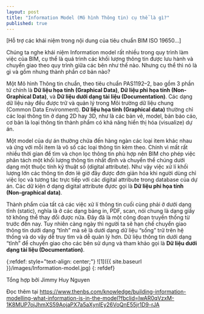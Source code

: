 ```yaml
---
layout: post
title: "Information Model (Mô hình Thông tin) cụ thể là gì?"
published: true
---
```



[Hỗ trợ các khái niệm trong nội dung của tiêu chuẩn BIM ISO 19650…]


Chúng ta nghe khái niệm Information model rất nhiều trong quy trình làm việc của BIM, cụ thể là quá trình các khối lượng thông tin được lưu hành và chuyển giao theo quy trình giữa các bên như thế nào. Nhưng cụ thể thì nó là gì và gồm nhưng thành phần cơ bản nào?


Một Mô hình Thông tin chuẩn, theo tiêu chuẩn PAS1192–2, bao gồm 3 phần tử chính là **Dữ liệu họa tính (Graphical Data)**, **Dữ liệu phi họa tính (Non-Graphical Data)**, và **Dữ liệu dưới dạng tài liệu (Documentation)**. Các dạng dữ liệu này đều được trữ và quản lý trong Môi trường dữ liệu chung (Common Data Environment). **Dữ liệu họa tính (Graphical data)** thường chỉ các loại thông tin ở dạng 2D hay 3D, như là các bản vẽ, model, bản báo cáo, cơ bản là loại thông tin thành phẩm có khả năng hiển thị hóa (visualize) dự án.


Một model của dự án thường chứa đến hàng ngàn các loại item khác nhau và ứng với mỗi item là vô số các loại thông tin kèm theo. Chính vì mất rất nhiều thời gian để tìm và chọn lọc thông tin phù hợp nên BIM cho phép việc phân tách một khối lượng thông tin nhất định và chuyển thể chúng dưới dạng một thuộc tính kỹ thuật số (digital attribute). Như vậy việc xử lí khối lượng lớn các thông tin đơn lẻ giờ đây được đơn giản hóa khi người dùng chỉ việc lọc và tương tác trực tiếp với các digital attribute trong database của dự án. Các dữ kiện ở dạng digital attribute đựơc gọi là **Dữ liệu phi họa tính (Non-graphical data)**.


Thành phẩm của tất cả các việc xử lí thông tin cuối cùng phải ở dưới dạng tĩnh (static), nghĩa là ở các dạng bảng in, PDF, scan, nói chung là dạng giấy tờ không thể thay đổi được nữa. Đây đã là một công đoạn truyền thống từ trước đến nay. Tuy nhiên càng ngày thì người ta sẽ hạn chế chuyển giao thông tin dưới dạng “tĩnh” mà sẽ là dưới dạng dữ liệu “sống” trữ trên hệ thống và do vậy dễ truy tìm và dễ quản lý hơn. Dữ liệu thông tin dưới dạng “tĩnh” để chuyển giao cho các bên sử dụng và tham khảo gọi là **Dữ liệu dưới dạng tài liệu (Documentation)**.


{:refdef: style="text-align: center;"}
![1]({{ site.baseurl }}/images/Information-model.jpg)
{: refdef}


Tổng hợp bởi Jimmy Huy Nguyen


Đọc thêm tại https://www.thenbs.com/knowledge/building-information-modelling-what-information-is-in-the-model?fbclid=IwAR0qVzxM-1K8MUP7ojJhmXS59AojaPX7a5aXynIEy26VoQnE55jr1D9-rJA